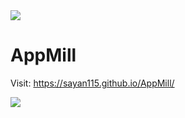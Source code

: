 <img src="https://user-images.githubusercontent.com/73097560/115834477-dbab4500-a447-11eb-908a-139a6edaec5c.gif">

# AppMill

Visit: https://sayan115.github.io/AppMill/

<img src="https://user-images.githubusercontent.com/73097560/115834477-dbab4500-a447-11eb-908a-139a6edaec5c.gif">
